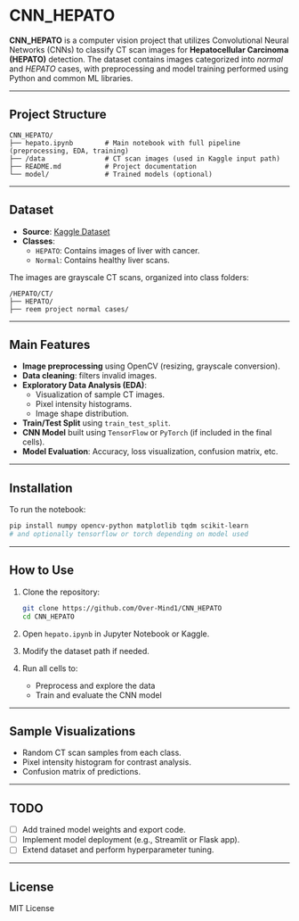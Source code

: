 
# CNN_HEPATO

**CNN_HEPATO** is a computer vision project that utilizes Convolutional Neural Networks (CNNs) to classify CT scan images for **Hepatocellular Carcinoma (HEPATO)** detection. The dataset contains images categorized into *normal* and *HEPATO* cases, with preprocessing and model training performed using Python and common ML libraries.

---

## Project Structure

```
CNN_HEPATO/
├── hepato.ipynb        # Main notebook with full pipeline (preprocessing, EDA, training)
├── /data               # CT scan images (used in Kaggle input path)
├── README.md           # Project documentation
└── model/              # Trained models (optional)
```

---

## Dataset

- **Source**: [Kaggle Dataset](https://www.kaggle.com/)
- **Classes**:
  - `HEPATO`: Contains images of liver with cancer.
  - `Normal`: Contains healthy liver scans.

The images are grayscale CT scans, organized into class folders:
```
/HEPATO/CT/
├── HEPATO/
├── reem project normal cases/
```

---

## Main Features

- **Image preprocessing** using OpenCV (resizing, grayscale conversion).
- **Data cleaning**: filters invalid images.
- **Exploratory Data Analysis (EDA)**:
  - Visualization of sample CT images.
  - Pixel intensity histograms.
  - Image shape distribution.
- **Train/Test Split** using `train_test_split`.
- **CNN Model** built using `TensorFlow` or `PyTorch` (if included in the final cells).
- **Model Evaluation**: Accuracy, loss visualization, confusion matrix, etc.

---

## Installation

To run the notebook:

```bash
pip install numpy opencv-python matplotlib tqdm scikit-learn
# and optionally tensorflow or torch depending on model used
```

---

## How to Use

1. Clone the repository:
   ```bash
   git clone https://github.com/Over-Mind1/CNN_HEPATO
   cd CNN_HEPATO
   ```

2. Open `hepato.ipynb` in Jupyter Notebook or Kaggle.

3. Modify the dataset path if needed.

4. Run all cells to:
   - Preprocess and explore the data
   - Train and evaluate the CNN model

---

## Sample Visualizations

- Random CT scan samples from each class.
- Pixel intensity histogram for contrast analysis.
- Confusion matrix of predictions.

---

## TODO

- [ ] Add trained model weights and export code.
- [ ] Implement model deployment (e.g., Streamlit or Flask app).
- [ ] Extend dataset and perform hyperparameter tuning.

---

## License

MIT License
